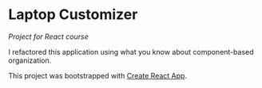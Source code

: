 # Laptop Customizer
_Project for React course_

I refactored this application using what you know about component-based organization. 


This project was bootstrapped with [Create React App](https://github.com/facebook/create-react-app).
